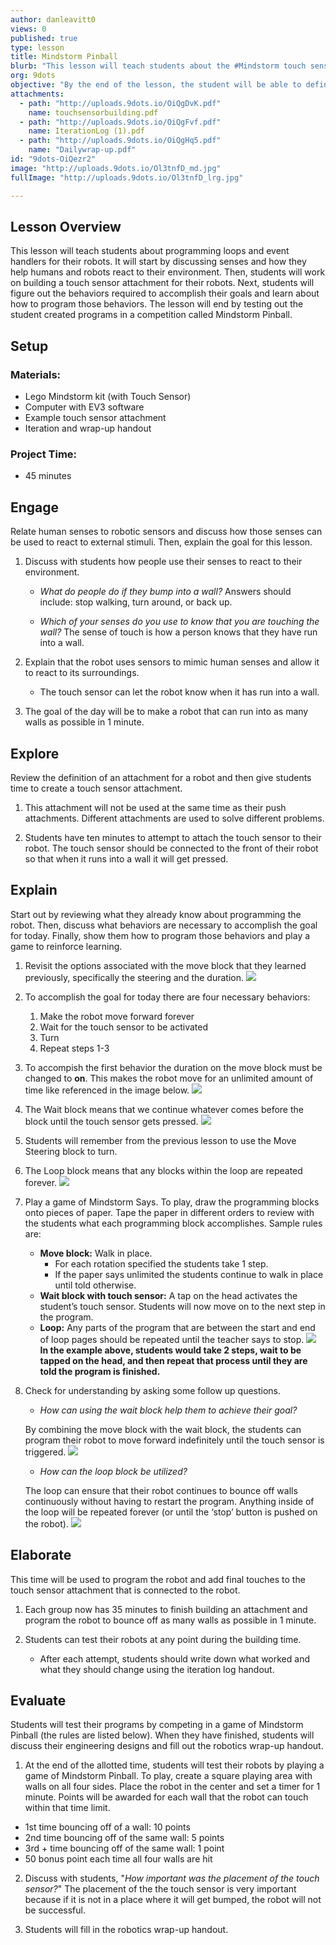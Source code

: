 ```yaml
---
author: danleavitt0
views: 0
published: true
type: lesson
title: Mindstorm Pinball
blurb: "This lesson will teach students about the #Mindstorm touch sensor as well as the wait and loop #programming blocks."
org: 9dots
objective: "By the end of the lesson, the student will be able to define a programming loop, explain the importance of sensors to programming a robot, and create a robot capable of running indefinitely and turning whenever it runs into a wall."
attachments: 
  - path: "http://uploads.9dots.io/OiQgDvK.pdf"
    name: touchsensorbuilding.pdf
  - path: "http://uploads.9dots.io/OiQgFvf.pdf"
    name: IterationLog (1).pdf
  - path: "http://uploads.9dots.io/OiQgHq5.pdf"
    name: "Dailywrap-up.pdf"
id: "9dots-OiQezr2"
image: "http://uploads.9dots.io/Ol3tnfD_md.jpg"
fullImage: "http://uploads.9dots.io/Ol3tnfD_lrg.jpg"

---
```


## Lesson Overview
This lesson will teach students about programming loops and event handlers for their robots. It will start by discussing senses and how they help humans and robots react to their environment. Then, students will work on building a touch sensor attachment for their robots. Next, students will figure out the behaviors required to accomplish their goals and learn about how to program those behaviors. The lesson will end by testing out the student created programs in a competition called Mindstorm Pinball.

## Setup

### Materials:

- Lego Mindstorm kit (with Touch Sensor)
- Computer with EV3 software
- Example touch sensor attachment
- Iteration and wrap-up handout

### Project Time:

- 45 minutes

## Engage
Relate human senses to robotic sensors and discuss how those senses can be used to react to external stimuli. Then, explain the goal for this lesson.

1. Discuss with students how people use their senses to react to their environment.
	- _What do people do if they bump into a wall?_
		Answers should include: stop walking, turn around, or back up.

	- _Which of your senses do you use to know that you are touching the wall?_
		The sense of touch is how a person knows that they have run into a wall.

2. Explain that the robot uses sensors to mimic human senses and allow it to react to its surroundings.
	- The touch sensor can let the robot know when it has run into a wall.

2. The goal of the day will be to make a robot that can run into as many walls as possible in 1 minute.

## Explore
Review the definition of an attachment for a robot and then give students time to create a touch sensor attachment.

1. This attachment will not be used at the same time as their push attachments. Different attachments are used to solve different problems.

2. Students have ten minutes to attempt to attach the touch sensor to their robot. The touch sensor should be connected to the front of their robot so that when it runs into a wall it will get pressed.

## Explain
Start out by reviewing what they already know about programming the robot. Then, discuss what behaviors are necessary to accomplish the goal for today. Finally, show them how to program those behaviors and play a game to reinforce learning.

1. Revisit the options associated with the move block that they learned previously, specifically the steering and the duration.
![](http://uploads.9dots.io/OiQh9jS_md.jpg) 

2. To accomplish the goal for today there are four necessary behaviors:

    1. Make the robot move forward forever
    2. Wait for the touch sensor to be activated
    3. Turn
    4. Repeat steps 1-3

3. To accompish the first behavior the duration on the move block must be changed to **on**. This makes the robot move for an unlimited amount of time like referenced in the image below.
![](http://uploads.9dots.io/OiQhIX8_md.jpg) 

4. The Wait block means that we continue whatever comes before the block until the touch sensor gets pressed.
![](http://uploads.9dots.io/OiQj0Nu_md.jpg) 

5. Students will remember from the previous lesson to use the Move Steering block to turn.

6. The Loop block means that any blocks within the loop are repeated forever.
![](http://uploads.9dots.io/OiQjPzY_md.jpg) 

7. Play a game of Mindstorm Says. To play, draw the programming blocks onto pieces of paper. Tape the paper in different orders to review with the students what each programming block accomplishes. Sample rules are:

    - **Move block:** Walk in place.
        - For each rotation specified the students take 1 step.
        - If the paper says unlimited the students continue to walk in place until told otherwise.
    - **Wait block with touch sensor:** A tap on the head activates the student’s touch sensor. Students will now move on to the next step in the program.
    - **Loop:** Any parts of the program that are between the start and end of loop pages should be repeated until the teacher says to stop.
![](http://uploads.9dots.io/OiQkWO7_md.jpg) 
**In the example above, students would take 2 steps, wait to be tapped on the head, and then repeat that process until they are told the program is finished.**

8. Check for understanding by asking some follow up questions.

	- _How can using the wait block help them to achieve their goal?_
    
	By combining the move block with the wait block, the students can program their robot to move forward indefinitely until the touch sensor is triggered.
![](http://uploads.9dots.io/OiQnPLd_md.jpg) 

	- _How can the loop block be utilized?_
	
    The loop can ensure that their robot continues to bounce off walls continuously without having to restart the program. Anything inside of the loop will be repeated forever (or until the ‘stop’ button is pushed on the robot).
![](http://uploads.9dots.io/OiQnT0b_md.jpg) 

## Elaborate
This time will be used to program the robot and add final touches to the touch sensor attachment that is connected to the robot.

1. Each group now has 35 minutes to finish building an attachment and program the robot to bounce off as many walls as possible in 1 minute. 

2. Students can test their robots at any point during the building time.
	- After each attempt, students should write down what worked and what they should change using the iteration log handout. 

## Evaluate
Students will test their programs by competing in a game of Mindstorm Pinball (the rules are listed below). When they have finished, students will discuss their engineering designs and fill out the robotics wrap-up handout.

1. At the end of the allotted time, students will test their robots by playing a game of Mindstorm Pinball.  To play, create a square playing area with walls on all four sides.  Place the robot in the center and set a timer for 1 minute. Points will be awarded for each wall that the robot can touch within that time limit.
  - 1st time bouncing off of a wall: 10 points
  - 2nd time bouncing off of the same wall:  5 points
  - 3rd + time bouncing off of the same wall: 1 point
  - 50 bonus point each time all four walls are hit

2. Discuss with students, "_How important was the placement of the touch sensor?_"
	The placement of the the touch sensor is very important because if it is not in a place where it will get bumped, the robot will not be successful.

3. Students will fill in the robotics wrap-up handout.
